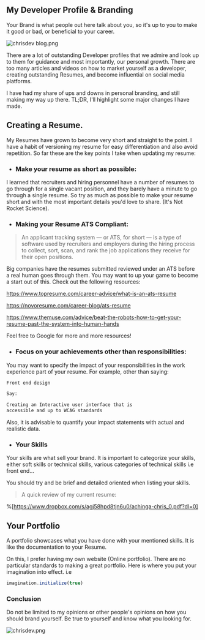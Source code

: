 ## My Developer Profile & Branding

Your Brand is what people out here talk about you, so it's up to you to make it good or bad, or beneficial to your career.


![chrisdev blog.png](https://cdn.hashnode.com/res/hashnode/image/upload/v1618208457773/yyiFATE4d.png)

There are a lot of outstanding Developer profiles that we admire and look up to them for guidance and most importantly, our personal growth. There are too many articles and videos on how to market yourself as a developer, creating outstanding Resumes, and become influential on social media platforms.

I have had my share of ups and downs in personal branding, and still making my way up there. TL;DR, I'll highlight some major changes I have made.

## Creating a Resume.

My Resumes have grown to become very short and straight to the point. I have a habit of versioning my resume for easy differentiation and also avoid repetition. So far these are the key points I take when updating my resume:

- ### Make your resume as short as possible:

I learned that recruiters and hiring personnel have a number of resumes to go through for a single vacant position, and they barely have a minute to go through a single resume. So try as much as possible to make your resume short and with the most important details you'd love to share. (It's Not Rocket Science).

- ### Making your Resume ATS Compliant:

>An applicant tracking system — or ATS, for short — is a type of software used by recruiters and employers during the hiring process to collect, sort, scan, and rank the job applications they receive for their open positions.

Big companies have the resumes submitted reviewed under an ATS before a real human goes through them. You may want to up your game to become a start out of this. Check out the following resources:

https://www.topresume.com/career-advice/what-is-an-ats-resume

https://novoresume.com/career-blog/ats-resume

https://www.themuse.com/advice/beat-the-robots-how-to-get-your-resume-past-the-system-into-human-hands

Feel free to Google for more and more resources!

- ### Focus on your achievements other than responsibilities:

You may want to specify the impact of your responsibilities in the work experience part of your resume. For example, other than saying:

```txt
Front end design

Say:

Creating an Interactive user interface that is 
accessible and up to WCAG standards
```

Also, it is advisable to quantify your impact statements with actual and realistic data.

- ### Your Skills

Your skills are what sell your brand. It is important to categorize your skills, either soft skills or technical skills, various categories of technical skills i.e front end...

You should try and be brief and detailed oriented when listing your skills.

>A quick review of my current resume:

%[https://www.dropbox.com/s/agj58hpd8tjn6u0/achinga-chris_0.pdf?dl=0]

## Your Portfolio

A portfolio showcases what you have done with your mentioned skills. It is like the documentation to your Resume.

On this, I prefer having my own website (Online portfolio). There are no particular standards to making a great portfolio. Here is where you put your imagination into effect. i.e 

```js 
imagination.initialize(true)
```

### Conclusion

Do not be limited to my opinions or other people's opinions on how you should brand yourself. Be true to yourself and know what you looking for.


![chrisdev.png](https://cdn.hashnode.com/res/hashnode/image/upload/v1618208414134/b5xAZYphz.png)

